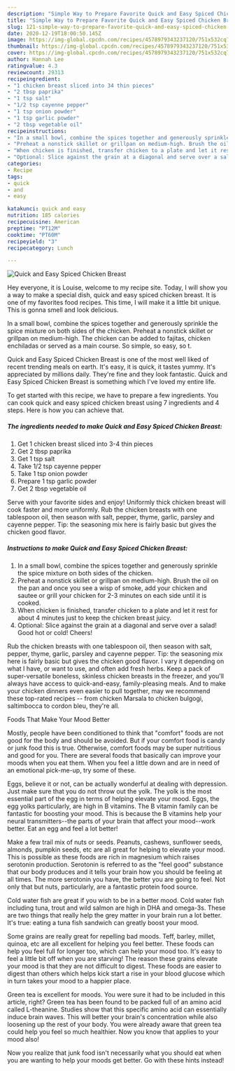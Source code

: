 ```yaml
---
description: "Simple Way to Prepare Favorite Quick and Easy Spiced Chicken Breast"
title: "Simple Way to Prepare Favorite Quick and Easy Spiced Chicken Breast"
slug: 121-simple-way-to-prepare-favorite-quick-and-easy-spiced-chicken-breast
date: 2020-12-19T18:00:50.145Z
image: https://img-global.cpcdn.com/recipes/4578979343237120/751x532cq70/quick-and-easy-spiced-chicken-breast-recipe-main-photo.jpg
thumbnail: https://img-global.cpcdn.com/recipes/4578979343237120/751x532cq70/quick-and-easy-spiced-chicken-breast-recipe-main-photo.jpg
cover: https://img-global.cpcdn.com/recipes/4578979343237120/751x532cq70/quick-and-easy-spiced-chicken-breast-recipe-main-photo.jpg
author: Hannah Lee
ratingvalue: 4.3
reviewcount: 29313
recipeingredient:
- "1 chicken breast sliced into 34 thin pieces"
- "2 tbsp paprika"
- "1 tsp salt"
- "1/2 tsp cayenne pepper"
- "1 tsp onion powder"
- "1 tsp garlic powder"
- "2 tbsp vegetable oil"
recipeinstructions:
- "In a small bowl, combine the spices together and generously sprinkle the spice mixture on both sides of the chicken."
- "Preheat a nonstick skillet or grillpan on medium-high. Brush the oil on the pan and once you see a wisp of smoke, add your chicken and sautee or grill your chicken for 2-3 minutes on each side until it is cooked."
- "When chicken is finished, transfer chicken to a plate and let it rest for about 4 minutes just to keep the chicken breast juicy."
- "Optional: Slice against the grain at a diagonal and serve over a salad! Good hot or cold! Cheers!"
categories:
- Recipe
tags:
- quick
- and
- easy

katakunci: quick and easy 
nutrition: 185 calories
recipecuisine: American
preptime: "PT12M"
cooktime: "PT60M"
recipeyield: "3"
recipecategory: Lunch

---
```



![Quick and Easy Spiced Chicken Breast](https://img-global.cpcdn.com/recipes/4578979343237120/751x532cq70/quick-and-easy-spiced-chicken-breast-recipe-main-photo.jpg)

Hey everyone, it is Louise, welcome to my recipe site. Today, I will show you a way to make a special dish, quick and easy spiced chicken breast. It is one of my favorites food recipes. This time, I will make it a little bit unique. This is gonna smell and look delicious.

In a small bowl, combine the spices together and generously sprinkle the spice mixture on both sides of the chicken. Preheat a nonstick skillet or grillpan on medium-high. The chicken can be added to fajitas, chicken enchiladas or served as a main course. So simple, so easy, so t.

Quick and Easy Spiced Chicken Breast is one of the most well liked of recent trending meals on earth. It's easy, it is quick, it tastes yummy. It's appreciated by millions daily. They're fine and they look fantastic. Quick and Easy Spiced Chicken Breast is something which I've loved my entire life.


To get started with this recipe, we have to prepare a few ingredients. You can cook quick and easy spiced chicken breast using 7 ingredients and 4 steps. Here is how you can achieve that.

<!--inarticleads1-->

##### The ingredients needed to make Quick and Easy Spiced Chicken Breast:

1. Get 1 chicken breast sliced into 3-4 thin pieces
1. Get 2 tbsp paprika
1. Get 1 tsp salt
1. Take 1/2 tsp cayenne pepper
1. Take 1 tsp onion powder
1. Prepare 1 tsp garlic powder
1. Get 2 tbsp vegetable oil


Serve with your favorite sides and enjoy! Uniformly thick chicken breast will cook faster and more uniformly. Rub the chicken breasts with one tablespoon oil, then season with salt, pepper, thyme, garlic, parsley and cayenne pepper. Tip: the seasoning mix here is fairly basic but gives the chicken good flavor. 

<!--inarticleads2-->

##### Instructions to make Quick and Easy Spiced Chicken Breast:

1. In a small bowl, combine the spices together and generously sprinkle the spice mixture on both sides of the chicken.
1. Preheat a nonstick skillet or grillpan on medium-high. Brush the oil on the pan and once you see a wisp of smoke, add your chicken and sautee or grill your chicken for 2-3 minutes on each side until it is cooked.
1. When chicken is finished, transfer chicken to a plate and let it rest for about 4 minutes just to keep the chicken breast juicy.
1. Optional: Slice against the grain at a diagonal and serve over a salad! Good hot or cold! Cheers!


Rub the chicken breasts with one tablespoon oil, then season with salt, pepper, thyme, garlic, parsley and cayenne pepper. Tip: the seasoning mix here is fairly basic but gives the chicken good flavor. I vary it depending on what I have, or want to use, and often add fresh herbs. Keep a pack of super-versatile boneless, skinless chicken breasts in the freezer, and you&#39;ll always have access to quick-and-easy, family-pleasing meals. And to make your chicken dinners even easier to pull together, may we recommend these top-rated recipes -- from chicken Marsala to chicken bulgogi, saltimbocca to cordon bleu, they&#39;re all. 

Foods That Make Your Mood Better


Mostly, people have been conditioned to think that "comfort" foods are not good for the body and should be avoided. But if your comfort food is candy or junk food this is true. Otherwise, comfort foods may be super nutritious and good for you. There are several foods that basically can improve your moods when you eat them. When you feel a little down and are in need of an emotional pick-me-up, try some of these.

Eggs, believe it or not, can be actually wonderful at dealing with depression. Just make sure that you do not throw out the yolk. The yolk is the most essential part of the egg in terms of helping elevate your mood. Eggs, the egg yolks particularly, are high in B vitamins. The B vitamin family can be fantastic for boosting your mood. This is because the B vitamins help your neural transmitters--the parts of your brain that affect your mood--work better. Eat an egg and feel a lot better!

Make a few trail mix of nuts or seeds. Peanuts, cashews, sunflower seeds, almonds, pumpkin seeds, etc are all great for helping to elevate your mood. This is possible as these foods are rich in magnesium which raises serotonin production. Serotonin is referred to as the "feel good" substance that our body produces and it tells your brain how you should be feeling at all times. The more serotonin you have, the better you are going to feel. Not only that but nuts, particularly, are a fantastic protein food source.

Cold water fish are great if you wish to be in a better mood. Cold water fish including tuna, trout and wild salmon are high in DHA and omega-3s. These are two things that really help the grey matter in your brain run a lot better. It's true: eating a tuna fish sandwich can greatly boost your mood. 

Some grains are really great for repelling bad moods. Teff, barley, millet, quinoa, etc are all excellent for helping you feel better. These foods can help you feel full for longer too, which can help your mood too. It's easy to feel a little bit off when you are starving! The reason these grains elevate your mood is that they are not difficult to digest. These foods are easier to digest than others which helps kick start a rise in your blood glucose which in turn takes your mood to a happier place.

Green tea is excellent for moods. You were sure it had to be included in this article, right? Green tea has been found to be packed full of an amino acid called L-theanine. Studies show that this specific amino acid can essentially induce brain waves. This will better your brain's concentration while also loosening up the rest of your body. You were already aware that green tea could help you feel so much healthier. Now you know that applies to your mood also!

Now you realize that junk food isn't necessarily what you should eat when you are wanting to help your moods get better. Go  with  these hints  instead!

